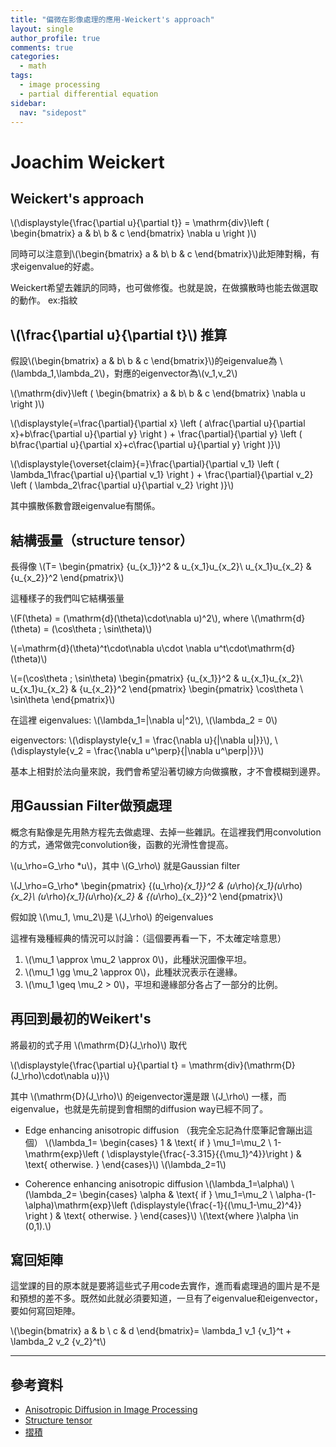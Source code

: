 ```yaml
---
title: "偏微在影像處理的應用-Weickert's approach"
layout: single
author_profile: true
comments: true
categories:
  - math
tags:
  - image processing
  - partial differential equation
sidebar:
  nav: "sidepost"
---
```

# Joachim Weickert 
## Weickert's approach

\\(\displaystyle{\frac{\partial u}{\partial t}}
= \mathrm{div}\left ( \begin{bmatrix}
a & b\\ 
b & c
\end{bmatrix} \nabla u \right )\\)

同時可以注意到\\(\begin{bmatrix}
a & b\\ 
b & c
\end{bmatrix}\\)此矩陣對稱，有求eigenvalue的好處。

Weickert希望去雜訊的同時，也可做修復。也就是說，在做擴散時也能去做選取的動作。
ex:指紋

## \\(\frac{\partial u}{\partial t}\\) 推算
假設\\(\begin{bmatrix}
a & b\\ 
b & c
\end{bmatrix}\\)的eigenvalue為 \\(\lambda_1,\lambda_2\\)，對應的eigenvector為\\(v_1,v_2\\)

\\(\mathrm{div}\left ( \begin{bmatrix}
a & b\\ 
b & c
\end{bmatrix} \nabla u \right )\\)

\\(\displaystyle{=\frac{\partial}{\partial x}
\left ( 
a\frac{\partial u}{\partial x}+b\frac{\partial u}{\partial y}
\right )
+
\frac{\partial}{\partial y}
\left ( 
b\frac{\partial u}{\partial x}+c\frac{\partial u}{\partial y} 
\right )}\\)

\\(\displaystyle{\overset{claim}{=}\frac{\partial}{\partial v_1}
\left ( 
\lambda_1\frac{\partial u}{\partial v_1}
\right )
+
\frac{\partial}{\partial v_2}
\left ( 
\lambda_2\frac{\partial u}{\partial v_2}
\right )}\\)

其中擴散係數會跟eigenvalue有關係。

## 結構張量（structure tensor）
長得像
\\(T=
\begin{pmatrix}
{u_{x_1}}^2 & u_{x_1}u_{x_2}\\ 
u_{x_1}u_{x_2} & {u_{x_2}}^2
\end{pmatrix}\\)

這種樣子的我們叫它結構張量

\\(F(\theta) = (\mathrm{d}(\theta)\cdot\nabla u)^2\\), where \\(\mathrm{d}(\theta) = (\cos\theta \; \sin\theta)\\)

\\(=\mathrm{d}(\theta)^t\cdot\nabla u\cdot \nabla u^t\cdot\mathrm{d}(\theta)\\)

\\(=(\cos\theta \; \sin\theta)
\begin{pmatrix}
{u_{x_1}}^2 & u_{x_1}u_{x_2}\\ 
u_{x_1}u_{x_2} & {u_{x_2}}^2
\end{pmatrix}
\begin{pmatrix}
\cos\theta \\ 
\sin\theta
\end{pmatrix}\\)

在這裡
eigenvalues: \\(\lambda_1=|\nabla u|^2\\), \\(\lambda_2 = 0\\)

eigenvectors: \\(\displaystyle{v_1 = \frac{\nabla u}{|\nabla u|}}\\), \\(\displaystyle{v_2 = \frac{\nabla u^\perp}{|\nabla u^\perp|}}\\)

基本上相對於法向量來說，我們會希望沿著切線方向做擴散，才不會模糊到邊界。


## 用Gaussian Filter做預處理
概念有點像是先用熱方程先去做處理、去掉一些雜訊。在這裡我們用convolution的方式，通常做完convolution後，函數的光滑性會提高。

\\(u_\rho=G_\rho *u\\)，其中 \\(G_\rho\\) 就是Gaussian filter

\\(J_\rho=G_\rho*
\begin{pmatrix}
{(u_\rho)_{x_1}}^2 & (u_\rho)_{x_1}(u_\rho)_{x_2}\\
(u_\rho)_{x_1}(u_\rho)_{x_2} & {(u_\rho)_{x_2}}^2
\end{pmatrix}\\)

假如說 \\(\mu_1, \mu_2\\)是 \\(J_\rho\\) 的eigenvalues

這裡有幾種經典的情況可以討論：（這個要再看一下，不太確定啥意思）
1. \\(\mu_1 \approx \mu_2 \approx 0\\)，此種狀況圖像平坦。
2. \\(\mu_1 \gg \mu_2 \approx 0\\)，此種狀況表示在邊緣。
3. \\(\mu_1 \geq \mu_2 > 0\\)，平坦和邊緣部分各占了一部分的比例。

## 再回到最初的Weikert's
將最初的式子用 \\(\mathrm{D}(J_\rho)\\) 取代

\\(\displaystyle{\frac{\partial u}{\partial t} = \mathrm{div}(\mathrm{D}(J_\rho)\cdot\nabla u)}\\)

其中 \\(\mathrm{D}(J_\rho)\\) 的eigenvector還是跟 \\(J_\rho\\) 一樣，而eigenvalue，也就是先前提到會相關的diffusion way已經不同了。

* Edge enhancing anisotropic diffusion
（我完全忘記為什麼筆記會蹦出這個）
\\(\lambda_1=
\begin{cases}
1 & \text{ if } \mu_1=\mu_2 \\
1-\mathrm{exp}\left ( \displaystyle{\frac{-3.315}{{\mu_1}^4}}\right ) & \text{ otherwise. }
\end{cases}\\)
\\(\lambda_2=1\\)

* Coherence enhancing anisotropic diffusion
\\(\lambda_1=\alpha\\)
\\(\lambda_2=
\begin{cases}
\alpha & \text{ if } \mu_1=\mu_2 \\ 
\alpha-(1-\alpha)\mathrm{exp}\left (\displaystyle{\frac{-1}{(\mu_1-\mu_2)^4}} \right ) & \text{ otherwise. }
\end{cases}\\)
\\(\text{where }\alpha \in (0,1).\\)


## 寫回矩陣
這堂課的目的原本就是要將這些式子用code去實作，進而看處理過的圖片是不是和預想的差不多。既然如此就必須要知道，一旦有了eigenvalue和eigenvector，要如何寫回矩陣。

\\(\begin{bmatrix}
a & b \\
c & d
\end{bmatrix}=
\lambda_1 v_1 {v_1}^t + \lambda_2 v_2 {v_2}^t\\)



---
## 參考資料
* [Anisotropic Diffusion in Image Processing](https://www.mia.uni-saarland.de/weickert/Papers/book.pdf)
* [Structure tensor](https://en.wikipedia.org/wiki/Structure_tensor)
* [摺積](https://zh.wikipedia.org/wiki/%E5%8D%B7%E7%A7%AF)